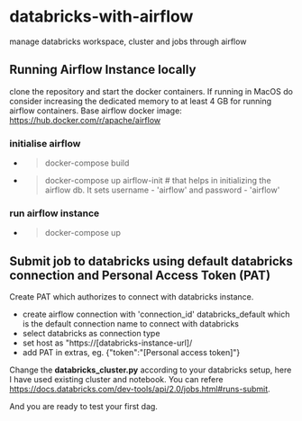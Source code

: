 # databricks-with-airflow
manage databricks workspace, cluster and jobs through airflow

## Running Airflow Instance locally
clone the repository and start the docker containers. If running in MacOS do consider increasing the dedicated memory to at least 4 GB for running airflow containers. Base airflow docker image: https://hub.docker.com/r/apache/airflow
### initialise airflow
* > docker-compose build
* > docker-compose up airflow-init  # that helps in initializing the airflow db. It sets username - 'airflow' and password - 'airflow'
### run airflow instance
* > docker-compose up

## Submit job to databricks using default databricks connection and Personal Access Token (PAT)
Create PAT which authorizes to connect with databricks instance.
* create airflow connection with 'connection_id' databricks_default which is the default connection name to connect with databricks
* select databricks as connection type
* set host as "https://[databricks-instance-url]/
* add PAT in extras, eg.  {"token":"[Personal access token]"}
  
Change the **databricks_cluster.py** according to your databricks setup, here I have used existing cluster and notebook. You can refere https://docs.databricks.com/dev-tools/api/2.0/jobs.html#runs-submit. 

And you are ready to test your first dag. 
